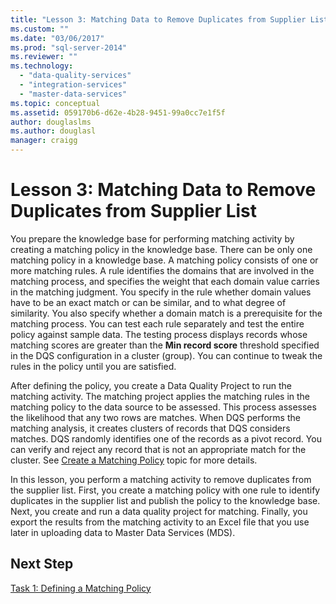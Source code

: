 ```yaml
---
title: "Lesson 3: Matching Data to Remove Duplicates from Supplier List | Microsoft Docs"
ms.custom: ""
ms.date: "03/06/2017"
ms.prod: "sql-server-2014"
ms.reviewer: ""
ms.technology: 
  - "data-quality-services"
  - "integration-services"
  - "master-data-services"
ms.topic: conceptual
ms.assetid: 059170b6-d62e-4b28-9451-99a0cc7e1f5f
author: douglaslms
ms.author: douglasl
manager: craigg
---
```

# Lesson 3: Matching Data to Remove Duplicates from Supplier List
  You prepare the knowledge base for performing matching activity by creating a matching policy in the knowledge base. There can be only one matching policy in a knowledge base. A matching policy consists of one or more matching rules. A rule identifies the domains that are involved in the matching process, and specifies the weight that each domain value carries in the matching judgment. You specify in the rule whether domain values have to be an exact match or can be similar, and to what degree of similarity. You also specify whether a domain match is a prerequisite for the matching process. You can test each rule separately and test the entire policy against sample data. The testing process displays records whose matching scores are greater than the **Min record score** threshold specified in the DQS configuration in a cluster (group). You can continue to tweak the rules in the policy until you are satisfied.  
  
 After defining the policy, you create a Data Quality Project to run the matching activity. The matching project applies the matching rules in the matching policy to the data source to be assessed. This process assesses the likelihood that any two rows are matches. When DQS performs the matching analysis, it creates clusters of records that DQS considers matches. DQS randomly identifies one of the records as a pivot record. You can verify and reject any record that is not an appropriate match for the cluster. See [Create a Matching Policy](http://msdn.microsoft.com/library/hh270290.aspx) topic for more details.  
  
 In this lesson, you perform a matching activity to remove duplicates from the supplier list. First, you create a matching policy with one rule to identify duplicates in the supplier list and publish the policy to the knowledge base. Next, you create and run a data quality project for matching. Finally, you export the results from the matching activity to an Excel file that you use later in uploading data to Master Data Services (MDS).  
  
## Next Step  
 [Task 1: Defining a Matching Policy](../../2014/tutorials/task-1-defining-a-matching-policy.md)  
  
  
